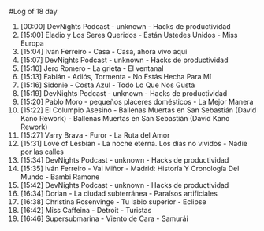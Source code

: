 #Log of 18 day

1. [00:00] DevNights Podcast - unknown - Hacks de productividad
1. [15:00] Eladio y Los Seres Queridos - Están Ustedes Unidos - Miss Europa
1. [15:04] Ivan Ferreiro - Casa - Casa, ahora vivo aquí
1. [15:07] DevNights Podcast - unknown - Hacks de productividad
1. [15:10] Jero Romero - La grieta - El ventanal
1. [15:13] Fabián - Adiós, Tormenta - No Estás Hecha Para Mí
1. [15:16] Sidonie - Costa Azul - Todo Lo Que Nos Gusta
1. [15:19] DevNights Podcast - unknown - Hacks de productividad
1. [15:20] Pablo Moro - pequeños placeres domésticos - La Mejor Manera
1. [15:22] El Columpio Asesino - Ballenas Muertas en San Sebastián (David Kano Rework) - Ballenas Muertas en San Sebastián (David Kano Rework)
1. [15:27] Varry Brava - Furor - La Ruta del Amor
1. [15:31] Love of Lesbian - La noche eterna. Los días no vividos - Nadie por las calles
1. [15:34] DevNights Podcast - unknown - Hacks de productividad
1. [15:35] Iván Ferreiro - Val Miñor - Madrid: Historía Y Cronología Del Mundo - Bambi Ramone
1. [15:42] DevNights Podcast - unknown - Hacks de productividad
1. [16:34] Dorian - La ciudad subterránea - Paraísos artificiales
1. [16:38] Christina Rosenvinge - Tu labio superior - Eclipse
1. [16:42] Miss Caffeina - Detroit - Turistas
1. [16:46] Supersubmarina - Viento de Cara - Samurái
